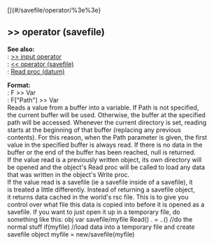 []{#/savefile/operator/%3e%3e}    
## \>\> operator (savefile)    
**See also:**    
:   [\>\> input operator](/ref/operator/%3e%3e/input)    
:   [\<\< operator (savefile)](/ref/savefile/operator/%3c%3c)    
:   [Read proc (datum)](/ref/datum/proc/Read)    
<!-- -->    
**Format:**    
:   F \>\> Var    
:   F\[\"Path\"\] \>\> Var    
Reads a value from a buffer into a variable. If Path is not specified,    
the current buffer will be used. Otherwise, the buffer at the specified    
path will be accessed. Whenever the current directory is set, reading    
starts at the beginning of that buffer (replacing any previous    
contents). For this reason, when the Path parameter is given, the first    
value in the specified buffer is always read. If there is no data in the    
buffer or the end of the buffer has been reached, null is returned.    
If the value read is a previously written object, its own directory will    
be opened and the object\'s Read proc will be called to load any data    
that was written in the object\'s Write proc.    
If the value read is a savefile (ie a savefile inside of a savefile), it    
is treated a little differently. Instead of returning a savefile object,    
it returns data cached in the world\'s rsc file. This is to give you    
control over what file this data is copied into before it is opened as a    
savefile. If you want to just open it up in a temporary file, do    
something like this: obj var savefile/myfile Read() . = ..() //do the    
normal stuff if(myfile) //load data into a temporary file and create    
savefile object myfile = new/savefile(myfile)  